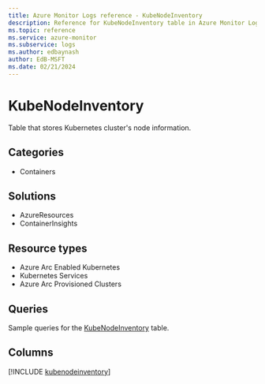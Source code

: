 ```yaml
---
title: Azure Monitor Logs reference - KubeNodeInventory
description: Reference for KubeNodeInventory table in Azure Monitor Logs.
ms.topic: reference
ms.service: azure-monitor
ms.subservice: logs
ms.author: edbaynash
author: EdB-MSFT
ms.date: 02/21/2024
---
```


# KubeNodeInventory

Table that stores Kubernetes cluster's node information.


## Categories

- Containers

## Solutions

- AzureResources
- ContainerInsights

## Resource types

- Azure Arc Enabled Kubernetes
- Kubernetes Services
- Azure Arc Provisioned Clusters

## Queries

 Sample queries for the [KubeNodeInventory](/azure/azure-monitor/reference/queries/kubenodeinventory) table.


## Columns
  
[!INCLUDE [kubenodeinventory](.././tables/includes/kubenodeinventory-include.md)]
